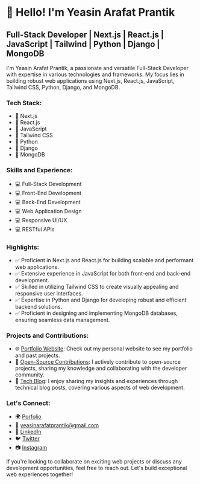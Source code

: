 # 👋 Hello! I'm Yeasin Arafat Prantik
## Full-Stack Developer | Next.js | React.js | JavaScript | Tailwind | Python | Django | MongoDB

I'm Yeasin Arafat Prantik, a passionate and versatile Full-Stack Developer with expertise in various technologies and frameworks. My focus lies in building robust web applications using Next.js, React.js, JavaScript, Tailwind CSS, Python, Django, and MongoDB.

### Tech Stack:

- 🚀 Next.js
- 🚀 React.js
- 🚀 JavaScript
- 🚀 Tailwind CSS
- 🚀 Python
- 🚀 Django
- 🚀 MongoDB

### Skills and Experience:

- 💻 Full-Stack Development
- 💻 Front-End Development
- 💻 Back-End Development
- 💻 Web Application Design
- 💻 Responsive UI/UX
- 💻 RESTful APIs

### Highlights:

- ✅ Proficient in Next.js and React.js for building scalable and performant web applications.
- ✅ Extensive experience in JavaScript for both front-end and back-end development.
- ✅ Skilled in utilizing Tailwind CSS to create visually appealing and responsive user interfaces.
- ✅ Expertise in Python and Django for developing robust and efficient backend solutions.
- ✅ Proficient in designing and implementing MongoDB databases, ensuring seamless data management.

### Projects and Contributions:

- 🌐 [Portfolio Website](https://yeasinarafatprantik-porfolio.vercel.app/): Check out my personal website to see my portfolio and past projects.
- 🔭 [Open-Source Contributions](https://github.com/yeasinarafatprantik2002): I actively contribute to open-source projects, sharing my knowledge and collaborating with the developer community.
- 📝 [Tech Blog](https://medium.com/@yeasinarafatprantik2002): I enjoy sharing my insights and experiences through technical blog posts, covering various aspects of web development.

### Let's Connect:

- 🌍 [Porfolio](https://yeasinarafatprantik-porfolio.vercel.app/)
- 📧 [yeasinarafatprantik@gmail.com](mailto:yeasinarafatprantik@gmail.com)
- 💼 [LinkedIn](https://www.linkedin.com/in/yeasin-arafat-prantik-38b952283/)
- 🐦 [Twitter](https://twitter.com/prantik_ya)
- 📷 [Instagram](https://www.instagram.com/ya_prantik)

If you're looking to collaborate on exciting web projects or discuss any development opportunities, feel free to reach out. Let's build exceptional web experiences together!
